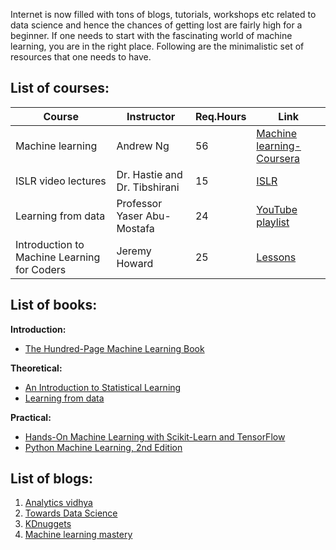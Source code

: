 Internet is now filled with tons of blogs, tutorials, workshops etc related to data science and hence the chances of getting lost are fairly high for a beginner. If one needs to start with the fascinating world of machine learning, you are in the right place. 
Following are the minimalistic set of resources that one needs to have. 


## List of courses:

Course | Instructor | Req.Hours | Link |
--- | --- | --- | --- |
Machine learning  | Andrew Ng | 56 |[Machine learning-Coursera](https://www.coursera.org/learn/machine-learning)
ISLR video lectures| Dr. Hastie and Dr. Tibshirani | 15 |[ISLR](https://www.dataschool.io/15-hours-of-expert-machine-learning-videos/)
|Learning from data|Professor Yaser Abu-Mostafa|24|[YouTube playlist](https://www.youtube.com/watch?v=mbyG85GZ0PI&list=PLD63A284B7615313A)|
|Introduction to Machine Learning for Coders  |Jeremy Howard|25|[Lessons](http://course18.fast.ai/ml)|

## List of books:

**Introduction:**

 - [The Hundred-Page Machine Learning Book](http://themlbook.com/)

**Theoretical:**

 - [An Introduction to Statistical Learning](http://faculty.marshall.usc.edu/gareth-james/ISL/)
 - [Learning from data](http://amlbook.com/)

**Practical:**

 
 - [Hands-On Machine Learning with Scikit-Learn and TensorFlow](https://github.com/ageron/handson-ml)
 - [Python Machine Learning, 2nd
   Edition](https://sebastianraschka.com/books.html#python-machine-learning-2nd-edition)
    

## List of blogs:

 1. [Analytics vidhya](https://www.analyticsvidhya.com/blog/)
 2. [Towards Data Science](https://towardsdatascience.com/)
 3. [KDnuggets](https://www.kdnuggets.com/news/index.html)
 4. [Machine learning mastery](https://machinelearningmastery.com/blog)

